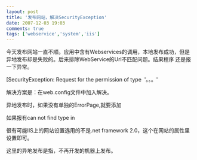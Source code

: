 ```yaml
---
layout: post
title: '发布网站，解决SecurityException'
date: 2007-12-03 19:03
comments: true
tags: ['webservice','system','iis']
---
```


今天发布网站一直不顺。应用中含有Webservices的调用，本地发布成功，但是异地发布却是失败的。后来排除WebService的Url不匹配问题。结果程序
还是报一下异常。

[SecurityException: Request for the permission of type  '。。。'

解决方案是：在web.config文件中加入<trust level="Full" />解决。

异地发布时，如果没有单独的ErrorPage,就要添加

<customErrors mode="Off"/>

如果报有can not find type in

<section name="Microsoft.GravaMobile.WebSite.Properties.Settings"
type="System.Configuration.ClientSettingsSection, System, Version=2.0.0.0,
Culture=neutral, PublicKeyToken=b77a5c561934e089" requirePermission="false" />

很有可能IIS上的网站设置选用的不是.net framework 2.0，这个在网站的属性里设置即可。

这里的异地发布是指，不再开发的机器上发布。

